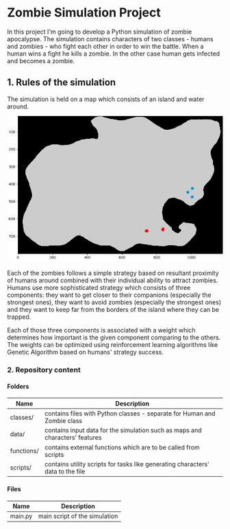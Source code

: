 # Zombie Simulation Project

In this project I'm going to develop a Python simulation of zombie apocalypse. The simulation contains characters of two classes - humans and zombies - who fight each other in order to win the battle. When a human wins a fight he kills a zombie. In the other case human gets infected and becomes a zombie. 

## 1. Rules of the simulation

The simulation is held on a map which consists of an island and water around.

![image-20200426214221980](/data/img/screen.png)

Each of the zombies follows a simple strategy based on resultant proximity of humans around combined with their individual ability to attract zombies. Humans use more sophisticated strategy which consists of three components: they want to get closer to their companions (especially the strongest ones), they want to avoid zombies (especially the strongest ones) and they want to keep far from the borders of the island where they can be trapped.

Each of those three components is associated with a weight which determines how important is the given component comparing to the others. The weights can be optimized using reinforcement learning algorithms like Genetic Algorithm based on humans' strategy success.



### 2. Repository content

#### Folders

| Name       | Description                                                  |
| ---------- | ------------------------------------------------------------ |
| classes/   | contains files with Python classes - separate for Human and Zombie class |
| data/      | contains input data for the simulation such as maps and characters' features |
| functions/ | contains external functions which are to be called from scripts |
| scripts/   | contains utility scripts for tasks like generating characters' data to the file |



#### Files

| Name    | Description                   |
| ------- | ----------------------------- |
| main.py | main script of the simulation |

